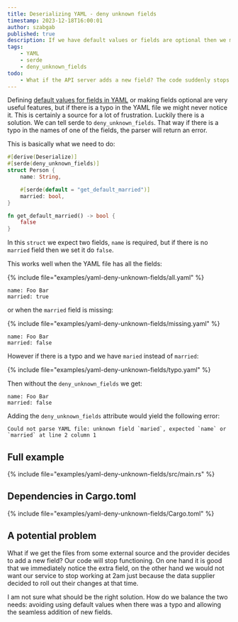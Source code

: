 ```yaml
---
title: Deserializing YAML - deny unknown fields
timestamp: 2023-12-18T16:00:01
author: szabgab
published: true
description: If we have default values or fields are optional then we might never catch if there is a typo in one of the fields.
tags:
    - YAML
    - serde
    - deny_unknown_fields
todo:
    - What if the API server adds a new field? The code suddenly stops working. Can we deal with this?
---
```


Defining [default values for fields in YAML](/default-values-deserializing-yaml) or making fields optional are very useful features,
but if there is a typo in the YAML file we might never notice it. This is certainly a source for a lot of frustration.
Luckily there is a solution. We can tell serde to `deny_unknown_fields`. That way if there is a typo in the names of one of the fields,
the parser will return an error.

This is basically what we need to do:

```rust
#[derive(Deserialize)]
#[serde(deny_unknown_fields)]
struct Person {
    name: String,

    #[serde(default = "get_default_married")]
    married: bool,
}

fn get_default_married() -> bool {
    false
}
```

In this `struct` we expect two fields, `name` is required, but if there is no `married` field then we set it do `false`.

This works well when the YAML file has all the fields:

{% include file="examples/yaml-deny-unknown-fields/all.yaml" %}

```
name: Foo Bar
married: true
```

or when the `married` field is missing:

{% include file="examples/yaml-deny-unknown-fields/missing.yaml" %}

```
name: Foo Bar
married: false
```

However if there is a typo and we have `maried` instead of `married`:

{% include file="examples/yaml-deny-unknown-fields/typo.yaml" %}

Then without the `deny_unknown_fields` we get:

```
name: Foo Bar
married: false
```

Adding the `deny_unknown_fields` attribute would yield the following error:

```
Could not parse YAML file: unknown field `maried`, expected `name` or `married` at line 2 column 1
```

## Full example

{% include file="examples/yaml-deny-unknown-fields/src/main.rs" %}

## Dependencies in Cargo.toml

{% include file="examples/yaml-deny-unknown-fields/Cargo.toml" %}

## A potential problem

What if we get the files from some external source and the provider decides to add a new field? Our code will stop functioning.
On one hand it is good that we immediately notice the extra field, on the other hand we would not want our service to stop working
at 2am just because the data supplier decided to roll out their changes at that time.

I am not sure what should be the right solution. How do we balance the two needs: avoiding using default values when there was a typo
and allowing the seamless addition of new fields.


